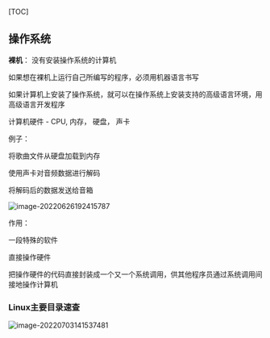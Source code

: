 [TOC]



## 操作系统

**裸机**： 没有安装操作系统的计算机

如果想在裸机上运行自己所编写的程序，必须用机器语言书写

如果计算机上安装了操作系统，就可以在操作系统上安装支持的高级语言环境，用高级语言开发程序

计算机硬件 - CPU, 内存， 硬盘， 声卡

例子：

将歌曲文件从硬盘加载到内存

使用声卡对音频数据进行解码

将解码后的数据发送给音箱

![image-20220626192415787](C:\Users\Lenovo\AppData\Roaming\Typora\typora-user-images\image-20220626192415787.png)

作用：

一段特殊的软件

直接操作硬件

把操作硬件的代码直接封装成一个又一个系统调用，供其他程序员通过系统调用间接地操作计算机

### Linux主要目录速查

![image-20220703141537481](E:\Bella\Study\reading\image\image-20220703141537481.png)

